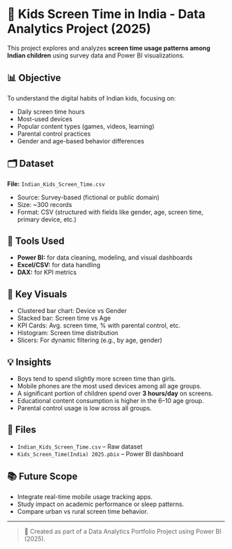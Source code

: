 
# 📱 Kids Screen Time in India - Data Analytics Project (2025)

This project explores and analyzes **screen time usage patterns among Indian children** using survey data and Power BI visualizations.

## 📊 Objective

To understand the digital habits of Indian kids, focusing on:
- Daily screen time hours
- Most-used devices
- Popular content types (games, videos, learning)
- Parental control practices
- Gender and age-based behavior differences

## 🗂️ Dataset

**File:** `Indian_Kids_Screen_Time.csv`  
- Source: Survey-based (fictional or public domain)
- Size: ~300 records
- Format: CSV (structured with fields like gender, age, screen time, primary device, etc.)

## 🔧 Tools Used
- **Power BI:** for data cleaning, modeling, and visual dashboards
- **Excel/CSV:** for data handling
- **DAX:** for KPI metrics

## 📌 Key Visuals
- Clustered bar chart: Device vs Gender
- Stacked bar: Screen time vs Age
- KPI Cards: Avg. screen time, % with parental control, etc.
- Histogram: Screen time distribution
- Slicers: For dynamic filtering (e.g., by age, gender)

## 💡 Insights
- Boys tend to spend slightly more screen time than girls.
- Mobile phones are the most used devices among all age groups.
- A significant portion of children spend over **3 hours/day** on screens.
- Educational content consumption is higher in the 6–10 age group.
- Parental control usage is low across all groups.

## 📁 Files
- `Indian_Kids_Screen_Time.csv` – Raw dataset
- `Kids_Screen_Time(India) 2025.pbix` – Power BI dashboard

## 📚 Future Scope
- Integrate real-time mobile usage tracking apps.
- Study impact on academic performance or sleep patterns.
- Compare urban vs rural screen time behavior.

---

> 🔗 Created as part of a Data Analytics Portfolio Project using Power BI (2025).
